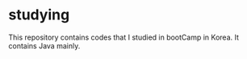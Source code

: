 # studying
This repository contains codes that I studied in bootCamp in Korea.
It contains Java mainly.
